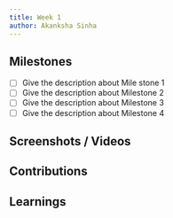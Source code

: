 ```yaml
---
title: Week 1
author: Akanksha Sinha
---
```


## Milestones
- [ ] Give the description about Mile stone 1
- [ ] Give the description about Milestone 2
- [ ] Give the description about Milestone 3
- [ ] Give the description about Milestone 4

## Screenshots / Videos 

## Contributions

## Learnings
